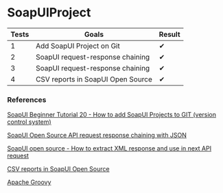# SoapUIProject

| Tests      |Goals                                       | Result |
|------------|--------------------------------------------|--------|
|     1      |Add SoapUI Project on Git                   |   ✔   |
|     2      |SoapUI request-response chaining            |   ✔   |
|     3      |SoapUI request-response chaining            |   ✔   |
|     4      |CSV reports in SoapUI Open Source           |   ✔   |

### References

[SoapUI Beginner Tutorial 20 - How to add SoapUI Projects to GIT (version control system)](https://www.youtube.com/watch?v=GFUikJWaMn0&list=PLhW3qG5bs-L-Bt9T_bnyflQ0Te4VgFhKF&index=22)

[SoapUI Open Source API request response chaining with JSON](https://www.youtube.com/watch?v=PORhaK6C7h8&list=PLhW3qG5bs-L-Bt9T_bnyflQ0Te4VgFhKF&index=23)

[SoapUI open source - How to extract XML response and use in next API request](https://www.youtube.com/watch?v=PORhaK6C7h8&list=PLhW3qG5bs-L-Bt9T_bnyflQ0Te4VgFhKF&index=22)

[CSV reports in SoapUI Open Source](https://www.youtube.com/watch?v=nTl9qIyxZOo&list=PLhW3qG5bs-L-Bt9T_bnyflQ0Te4VgFhKF&index=26)

[Apache Groovy](https://groovy-lang.org/json.html)
